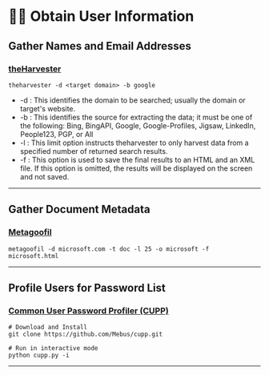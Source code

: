 # 👨‍💼 Obtain User Information

## Gather Names and Email Addresses

### [theHarvester](https://github.com/laramies/theHarvester)

```
theharvester -d <target domain> -b google
```

* \-d : This identifies the domain to be searched; usually the domain or target's website.
* \-b : This identifies the source for extracting the data; it must be one of the following: Bing, BingAPI, Google, Google-Profiles, Jigsaw, LinkedIn, People123, PGP, or All
* \-l : This limit option instructs theharvester to only harvest data from a specified number of returned search results.
* \-f : This option is used to save the final results to an HTML and an XML file. If this option is omitted, the results will be displayed on the screen and not saved.

***

## Gather Document Metadata

### [Metagoofil](https://github.com/opsdisk/metagoofil)

```
metagoofil -d microsoft.com -t doc -l 25 -o microsoft -f microsoft.html
```



***

## Profile Users for Password List

### [Common User Password Profiler (CUPP)](https://github.com/Mebus/cupp)

```
# Download and Install
git clone https://github.com/Mebus/cupp.git

# Run in interactive mode
python cupp.py -i
```



***

